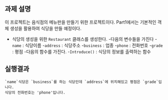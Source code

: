## 과제 설명
이 프로젝트는 음식점의 메뉴판을 만들기 위한 프로젝트이다.
Part1에서는 기본적인 객체 생성을 활용하여 식당을 만들 예정이다.

- 식당의 생성을 위한 `Restaurant` 클래스를 생성한다.
  -다음의 변수들을 가진다
    -`name` : 식당이름
    -`address` : 식당주소
    -`business` : 업종
    -`phone` : 전화번호
    -`grade` : 평점
  -다음의 함수를 가진다.
    -`Introduce()` : 식당의 정보를 출력하는 함수

## 실행결과
```
`name`식당은 `business`를 하는 식당인데 `address`에 위치해있고 평점은 `grade`입니다.
식당의 전화번호는 'phone'입니다.
```

